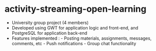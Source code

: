 activity-streaming-open-learning
================================
- University group project (4 members)
- Developed using GWT for application logic and front-end, and PostgreSQL for application back-end
- Features implemented :
		- Posting materials, assignments, messages, comments, etc
		- Push notifications
		- Group chat functionality
